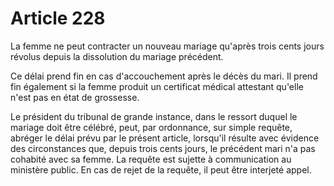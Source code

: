 # Article 228

La femme ne peut contracter un nouveau mariage qu'après trois cents jours révolus depuis la dissolution du mariage précédent.

Ce délai prend fin en cas d'accouchement après le décès du mari. Il prend fin également si la femme produit un certificat médical attestant qu'elle n'est pas en état de grossesse.

Le président du tribunal de grande instance, dans le ressort duquel le mariage doit être célébré, peut, par ordonnance, sur simple requête, abréger le délai prévu par le présent article, lorsqu'il résulte avec évidence des circonstances que, depuis trois cents jours, le précédent mari n'a pas cohabité avec sa femme. La requête est sujette à communication au ministère public. En cas de rejet de la requête, il peut être interjeté appel.
